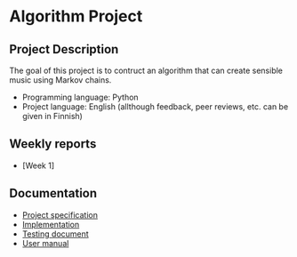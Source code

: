 # Algorithm Project

## Project Description

The goal of this project is to contruct an algorithm that can create sensible music using Markov chains.

 - Programming language: Python
 - Project language: English (allthough feedback, peer reviews, etc. can be given in Finnish)

## Weekly reports

 - [Week 1]

## Documentation
 - [Project specification](https://github.com/ReimKuos/tiralab/blob/main/documentation/specifications.md)
 - [Implementation](https://github.com/ReimKuos/tiralab/blob/main/documentation/implementation.md)
 - [Testing document](https://github.com/ReimKuos/tiralab/blob/main/documentation/testing.md)
 - [User manual](https://github.com/ReimKuos/tiralab/blob/main/documentation/quide.md)
